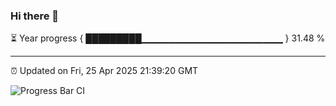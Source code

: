 ### Hi there 👋

⏳ Year progress { █████████▁▁▁▁▁▁▁▁▁▁▁▁▁▁▁▁▁▁▁▁▁ } 31.48 %

---

⏰ Updated on Fri, 25 Apr 2025 21:39:20 GMT

![Progress Bar CI](https://github.com/IshwaranRudhara/GIT-ACTION/workflows/Progress%20Bar%20CI/badge.svg)
